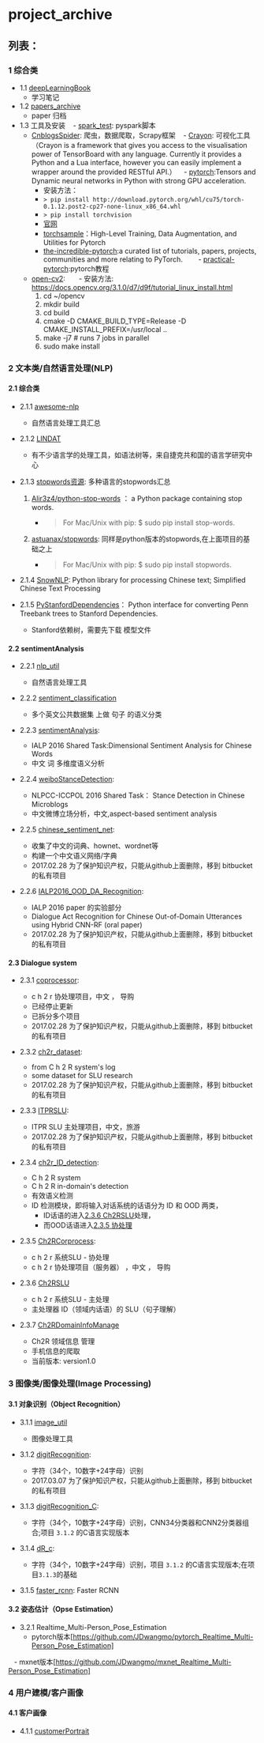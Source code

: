 # project_archive

## 列表：

### 1 综合类
- 1.1 [deepLearningBook](https://github.com/JDwangmo/deepLearningBook)
    - 学习笔记
- 1.2 [papers_archive](https://github.com/JDwangmo/papers_archive)
    - paper 归档
- 1.3 工具及安装
    - [spark_test](https://github.com/JDwangmo/pyspark_test): pyspark脚本
    - [CnblogsSpider](https://github.com/JDwangmo/CnblogsSpider): 爬虫，数据爬取，Scrapy框架
    - [Crayon](https://github.com/torrvision/crayon): 可视化工具（Crayon is a framework that gives you access to the visualisation power of TensorBoard with any language. Currently it provides a Python and a Lua interface, however you can easily implement a wrapper around the provided RESTful API.）
    - [pytorch](https://github.com/pytorch/pytorch):Tensors and Dynamic neural networks in Python with strong GPU acceleration.
        - 安装方法： 
         - `> pip install http://download.pytorch.org/whl/cu75/torch-0.1.12.post2-cp27-none-linux_x86_64.whl`
         - `> pip install torchvision`
        - [官网](http://pytorch.org)
        - [torchsample](https://github.com/ncullen93/torchsample)：High-Level Training, Data Augmentation, and Utilities for Pytorch
        - [the-incredible-pytorch](https://github.com/ritchieng/the-incredible-pytorch):a curated list of tutorials, papers, projects, communities and more relating to PyTorch.
        - [practical-pytorch](https://github.com/spro/practical-pytorch):pytorch教程
     - [open-cv2](https://github.com/opencv/opencv):
       - 安装方法: https://docs.opencv.org/3.1.0/d7/d9f/tutorial_linux_install.html
          1. cd ~/opencv
          2. mkdir build
          3. cd build
          4. cmake -D CMAKE_BUILD_TYPE=Release -D CMAKE_INSTALL_PREFIX=/usr/local ..
          5. make -j7 # runs 7 jobs in parallel
          6. sudo make install
  
    
### 2 文本类/自然语言处理(NLP)

#### 2.1 综合类

- 2.1.1 [awesome-nlp](https://github.com/keonkim/awesome-nlp)
    - 自然语言处理工具汇总
    
- 2.1.2 [LINDAT](https://lindat.mff.cuni.cz/en/)
    - 有不少语言学的处理工具，如语法树等，来自捷克共和国的语言学研究中心

- 2.1.3 [stopwords资源](https://github.com/JDwangmo/stop-words): 多种语言的stopwords汇总
    1. [Alir3z4/python-stop-words](https://github.com/Alir3z4/python-stop-words) ： a Python package containing stop words.
        - > For Mac/Unix with pip:  $ sudo pip install stop-words.
    2. [astuanax/stopwords](https://github.com/astuanax/stopwords): 同样是python版本的stopwords,在上面项目的基础之上
        - > For Mac/Unix with pip:  $ sudo pip install stopwords.

- 2.1.4 [SnowNLP](https://github.com/isnowfy/snownlp): Python library for processing Chinese text; Simplified Chinese Text Processing

- 2.1.5 [PyStanfordDependencies](https://github.com/dmcc/PyStanfordDependencies)： Python interface for converting Penn Treebank trees to Stanford Dependencies.
    - Stanford依赖树，需要先下载 模型文件 

#### 2.2 sentimentAnalysis
    
- 2.2.1 [nlp_util](https://github.com/JDwangmo/nlp_util)
    - 自然语言处理工具
    
- 2.2.2 [sentiment_classification](https://github.com/JDwangmo/sentiment_classification)
    - 多个英文公共数据集 上做 句子 的语义分类

- 2.2.3 [sentimentAnalysis](https://github.com/JDwangmo/sentimentAnalysis):
    - IALP 2016 Shared Task:Dimensional Sentiment Analysis for Chinese Words 
    - 中文 词 多维度语义分析
    
- 2.2.4 [weiboStanceDetection](https://github.com/JDwangmo/weiboStanceDetection):
    - NLPCC-ICCPOL 2016 Shared Task： Stance Detection in Chinese Microblogs
    - 中文微博立场分析，中文,aspect-based sentiment analysis
    
- 2.2.5 [chinese_sentiment_net](https://bitbucket.org/JDmowang/chinese_sentiment_net):
    - 收集了中文的词典、hownet、wordnet等
    - 构建一个中文语义网络/字典   
    - 2017.02.28 为了保护知识产权，只能从github上面删除，移到 bitbucket 的私有项目
     
- 2.2.6 [IALP2016_OOD_DA_Recognition](https://bitbucket.org/JDmowang/ialp2016_ood_da_recognition):
    - IALP 2016 paper 的实验部分
    - Dialogue Act Recognition for Chinese Out-of-Domain Utterances using Hybrid CNN-RF (oral paper)
    - 2017.02.28 为了保护知识产权，只能从github上面删除，移到 bitbucket 的私有项目
    
#### 2.3 Dialogue system 

- 2.3.1 [coprocessor](https://bitbucket.org/JDmowang/coprocessor):
    - c h 2 r 协处理项目，中文 ， 导购       
    - 已经停止更新
    - 已拆分多个项目
    - 2017.02.28 为了保护知识产权，只能从github上面删除，移到 bitbucket 的私有项目
    
- 2.3.2 [ch2r_dataset](https://bitbucket.org/JDmowang/ch2r_dataset):
    - from C h 2 R system's log
    - some dataset for SLU research 
    - 2017.02.28 为了保护知识产权，只能从github上面删除，移到 bitbucket 的私有项目

- 2.3.3 [ITPRSLU](https://bitbucket.org/JDmowang/itprslu):
    - ITPR SLU 主处理项目，中文，旅游    
    - 2017.02.28 为了保护知识产权，只能从github上面删除，移到 bitbucket 的私有项目

- 2.3.4 [ch2r_ID_detection](https://github.com/JDwangmo/ch2r_ID_detection):
    - C h 2 R system
    - C h 2 R in-domain's detection
    - 有效语义检测
    - ID 检测模块，即将输入对话系统的话语分为 ID 和 OOD 两类，
        - ID话语的进入[2.3.6 Ch2RSLU](http://git.oschina.net/mowang/Ch2RSLU)处理，
        - 而OOD话语进入[2.3.5 协处理](http://git.oschina.net/mowang/Ch2RCorprocess)
    
- 2.3.5 [Ch2RCorprocess](http://git.oschina.net/mowang/Ch2RCorprocess):
    - c h 2 r 系统SLU - 协处理
    - c h 2 r 协处理项目（服务器） ，中文 ， 导购 
    
- 2.3.6 [Ch2RSLU](http://git.oschina.net/mowang/Ch2RSLU)
    - c h 2 r 系统SLU - 主处理
    - 主处理器 ID（领域内话语）的 SLU（句子理解）     
    
- 2.3.7 [Ch2RDomainInfoManage](http://git.oschina.net/mowang/Ch2RDomainInfoManage)
    - Ch2R 领域信息 管理
    - 手机信息的爬取
    - 当前版本: version1.0
    
### 3 图像类/图像处理(Image Processing)

#### 3.1 对象识别（Object Recognition）
    
- 3.1.1 [image_util](https://github.com/JDwangmo/image_util)
    - 图像处理工具
    
- 3.1.2 [digitRecognition](https://bitbucket.org/JDmowang/digitrecognition):
    - 字符（34个，10数字+24字母）识别
    - 2017.03.07 为了保护知识产权，只能从github上面删除，移到 bitbucket 的私有项目
    
- 3.1.3 [digitRecognition_C](https://github.com/JDwangmo/digitRecognition_C):
    - 字符（34个，10数字+24字母）识别，CNN34分类器和CNN2分类器组合;项目 `3.1.2` 的C语言实现版本   
    
- 3.1.4 [dR_c](https://bitbucket.org/JDmowang/dr_c):
    - 字符（34个，10数字+24字母）识别，项目 `3.1.2` 的C语言实现版本;在项目`3.1.3`的基础
- 3.1.5 [faster_rcnn](https://github.com/JDwangmo/faster_rcnn): Faster RCNN

#### 3.2 姿态估计（Opse Estimation）

- 3.2.1 Realtime_Multi-Person_Pose_Estimation
    - pytorch版本[https://github.com/JDwangmo/pytorch_Realtime_Multi-Person_Pose_Estimation]
    
    - mxnet版本[https://github.com/JDwangmo/mxnet_Realtime_Multi-Person_Pose_Estimation]

### 4 用户建模/客户画像

#### 4.1 客户画像
- 4.1.1 [customerPortrait](https://github.com/JDwangmo/customerPortrait)
